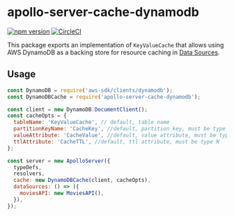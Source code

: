# apollo-server-cache-dynamodb

[![npm version](https://badge.fury.io/js/apollo-server-cache-dynamodb.svg)](https://badge.fury.io/js/apollo-server-cache-dynamodb)
[![CircleCI](https://circleci.com/gh/hotgazpacho/apollo-server-cache-dynamodb.svg?style=svg)](https://circleci.com/gh/hotgazpacho/apollo-server-cache-dynamodb)

This package exports an implementation of `KeyValueCache` that allows using AWS DynamoDB as a backing store for resource caching in [Data Sources](https://www.apollographql.com/docs/apollo-server/v2/features/data-sources.html).

## Usage

```js
const DynamoDB = require('aws-sdk/clients/dynamodb');
const DynamoDBCache = require('apollo-server-cache-dynamodb');

const client = new DynamoDB.DocumentClient();
const cacheOpts = {
  tableName: 'KeyValueCache', // default, table name
  partitionKeyName: 'CacheKey', //default, partition key, must be type S
  valueAttribute: 'CacheValue', //default, value attribute, must be type S
  ttlAttribute: 'CacheTTL', //default, ttl attribute, must be type N
};

const server = new ApolloServer({
  typeDefs,
  resolvers,
  cache: new DynamoDBCache(client, cacheOpts),
  dataSources: () => ({
    moviesAPI: new MoviesAPI(),
  }),
});
```
